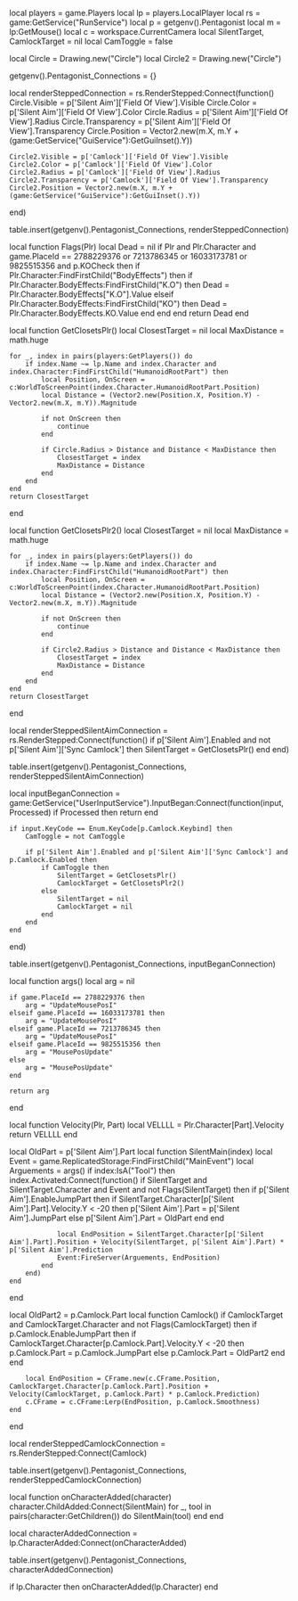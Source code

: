 local players = game.Players
local lp = players.LocalPlayer
local rs = game:GetService("RunService")
local p = getgenv().Pentagonist
local m = lp:GetMouse()
local c = workspace.CurrentCamera
local SilentTarget, CamlockTarget = nil
local CamToggle = false

local Circle = Drawing.new("Circle")
local Circle2 = Drawing.new("Circle")

getgenv().Pentagonist_Connections = {}

local renderSteppedConnection = rs.RenderStepped:Connect(function()
    Circle.Visible = p['Silent Aim']['Field Of View'].Visible
    Circle.Color = p['Silent Aim']['Field Of View'].Color
    Circle.Radius = p['Silent Aim']['Field Of View'].Radius
    Circle.Transparency = p['Silent Aim']['Field Of View'].Transparency
    Circle.Position = Vector2.new(m.X, m.Y + (game:GetService("GuiService"):GetGuiInset().Y))

    Circle2.Visible = p['Camlock']['Field Of View'].Visible
    Circle2.Color = p['Camlock']['Field Of View'].Color
    Circle2.Radius = p['Camlock']['Field Of View'].Radius
    Circle2.Transparency = p['Camlock']['Field Of View'].Transparency
    Circle2.Position = Vector2.new(m.X, m.Y + (game:GetService("GuiService"):GetGuiInset().Y))
end)

table.insert(getgenv().Pentagonist_Connections, renderSteppedConnection)

local function Flags(Plr)
    local Dead = nil
    if Plr and Plr.Character and game.PlaceId == 2788229376 or 7213786345 or 16033173781 or 9825515356 and p.KOCheck then
        if Plr.Character:FindFirstChild("BodyEffects") then
            if Plr.Character.BodyEffects:FindFirstChild("K.O") then
                Dead = Plr.Character.BodyEffects["K.O"].Value
            elseif Plr.Character.BodyEffects:FindFirstChild("KO") then
                Dead = Plr.Character.BodyEffects.KO.Value
            end
        end
    end
    return Dead
end

local function GetClosetsPlr()
    local ClosestTarget = nil
    local MaxDistance = math.huge

    for _, index in pairs(players:GetPlayers()) do
        if index.Name ~= lp.Name and index.Character and index.Character:FindFirstChild("HumanoidRootPart") then
            local Position, OnScreen = c:WorldToScreenPoint(index.Character.HumanoidRootPart.Position)
            local Distance = (Vector2.new(Position.X, Position.Y) - Vector2.new(m.X, m.Y)).Magnitude

            if not OnScreen then
                continue
            end

            if Circle.Radius > Distance and Distance < MaxDistance then
                ClosestTarget = index
                MaxDistance = Distance
            end
        end
    end
    return ClosestTarget
end

local function GetClosetsPlr2()
    local ClosestTarget = nil
    local MaxDistance = math.huge

    for _, index in pairs(players:GetPlayers()) do
        if index.Name ~= lp.Name and index.Character and index.Character:FindFirstChild("HumanoidRootPart") then
            local Position, OnScreen = c:WorldToScreenPoint(index.Character.HumanoidRootPart.Position)
            local Distance = (Vector2.new(Position.X, Position.Y) - Vector2.new(m.X, m.Y)).Magnitude

            if not OnScreen then
                continue
            end

            if Circle2.Radius > Distance and Distance < MaxDistance then
                ClosestTarget = index
                MaxDistance = Distance
            end
        end
    end
    return ClosestTarget
end

local renderSteppedSilentAimConnection = rs.RenderStepped:Connect(function()
    if p['Silent Aim'].Enabled and not p['Silent Aim']['Sync Camlock'] then
        SilentTarget = GetClosetsPlr()
    end
end)

table.insert(getgenv().Pentagonist_Connections, renderSteppedSilentAimConnection)

local inputBeganConnection = game:GetService("UserInputService").InputBegan:Connect(function(input, Processed)
    if Processed then return end

    if input.KeyCode == Enum.KeyCode[p.Camlock.Keybind] then
        CamToggle = not CamToggle

        if p['Silent Aim'].Enabled and p['Silent Aim']['Sync Camlock'] and p.Camlock.Enabled then
            if CamToggle then
                SilentTarget = GetClosetsPlr()
                CamlockTarget = GetClosetsPlr2()
            else
                SilentTarget = nil
                CamlockTarget = nil
            end
        end
    end
end)

table.insert(getgenv().Pentagonist_Connections, inputBeganConnection)

local function args()
    local arg = nil

    if game.PlaceId == 2788229376 then
        arg = "UpdateMousePosI"
    elseif game.PlaceId == 16033173781 then
        arg = "UpdateMousePosI"
    elseif game.PlaceId == 7213786345 then
        arg = "UpdateMousePosI"
    elseif game.PlaceId == 9825515356 then
        arg = "MousePosUpdate"
    else
        arg = "MousePosUpdate"
    end

    return arg
end

local function Velocity(Plr, Part)
    local VELLLL = Plr.Character[Part].Velocity
    return VELLLL
end

local OldPart = p['Silent Aim'].Part
local function SilentMain(index)
    local Event = game.ReplicatedStorage:FindFirstChild("MainEvent")
    local Arguements = args()
    if index:IsA("Tool") then
        index.Activated:Connect(function()
            if SilentTarget and SilentTarget.Character and Event and not Flags(SilentTarget) then
                if p['Silent Aim'].EnableJumpPart then
                    if SilentTarget.Character[p['Silent Aim'].Part].Velocity.Y < -20 then
                        p['Silent Aim'].Part = p['Silent Aim'].JumpPart
                    else
                        p['Silent Aim'].Part = OldPart
                    end
                end

                local EndPosition = SilentTarget.Character[p['Silent Aim'].Part].Position + Velocity(SilentTarget, p['Silent Aim'].Part) * p['Silent Aim'].Prediction
                Event:FireServer(Arguements, EndPosition)
            end
        end)
    end
end

local OldPart2 = p.Camlock.Part
local function Camlock()
    if CamlockTarget and CamlockTarget.Character and not Flags(CamlockTarget) then
        if p.Camlock.EnableJumpPart then
            if CamlockTarget.Character[p.Camlock.Part].Velocity.Y < -20 then
                p.Camlock.Part = p.Camlock.JumpPart
            else
                p.Camlock.Part = OldPart2
            end
        end

        local EndPosition = CFrame.new(c.CFrame.Position, CamlockTarget.Character[p.Camlock.Part].Position + Velocity(CamlockTarget, p.Camlock.Part) * p.Camlock.Prediction)
        c.CFrame = c.CFrame:Lerp(EndPosition, p.Camlock.Smoothness)
    end
end

local renderSteppedCamlockConnection = rs.RenderStepped:Connect(Camlock)

table.insert(getgenv().Pentagonist_Connections, renderSteppedCamlockConnection)

local function onCharacterAdded(character)
    character.ChildAdded:Connect(SilentMain)
    for _, tool in pairs(character:GetChildren()) do
        SilentMain(tool)
    end
end

local characterAddedConnection = lp.CharacterAdded:Connect(onCharacterAdded)

table.insert(getgenv().Pentagonist_Connections, characterAddedConnection)

if lp.Character then
    onCharacterAdded(lp.Character)
end
